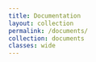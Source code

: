 ```yaml
---
title: Documentation
layout: collection
permalink: /documents/
collection: documents
classes: wide
---
```

